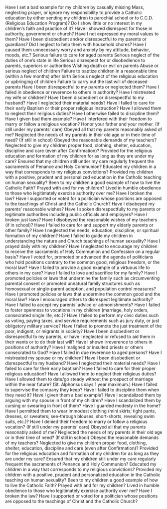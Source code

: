Have I set a bad example for my children by casually missing Mass, neglecting prayer, or ignore my responsibility to provide a Catholic education by either sending my children to parochial school or to C.C.D. (Religious Education Program)?
Do I show little or no interest in my children’s faith and practice of it?
Have I showed disrespect for those in authority, government or church?
Have I not expressed my moral values to them?
Have I been disobedient and/or disrespectful to my parents or guardians?
Did I neglect to help them with household chores?
Have I caused them unnecessary worry and anxiety by my attitude, behavior, moods, etc.?
Serious failure to care for aged parents
Serious neglect of the duties of one’s state in life
Serious disrespect for or disobedience to parents, superiors or authorities
Wishing death or evil on parents
Abuse or serious neglect of children
Failure to baptize children in a reasonable time (within a few months) after birth
Serious neglect of the religious education or upbringing of children
Failure to carry out the last will of deceased parents
Have I been disrespectful to my parents or neglected them?
Have I failed in obedience or reverence to others in authority?
Have I mistreated my wife or children?
Have I been disobedient or disrespectful to my husband?
Have I neglected their material needs?
Have I failed to care for their early Baptism or their proper religious instruction?
Have I allowed them to neglect their religious duties?
Have I otherwise failed to discipline them?
Have I given bad them example?
Have I interfered with their freedom to marry or follow a religious vocation?
Honor your father and your mother.
(If still under my parents' care) Obeyed all that my parents reasonably asked of me?
Neglected the needs of my parents in their old age or in their time of need?
(If still in school) Obeyed the reasonable demands of my teachers?
Neglected to give my children proper food, clothing, shelter, education, discipline and care (even after Confirmation)?
Provided for the religious education and formation of my children for as long as they are under my care?
Ensured that my children still under my care regularly frequent the sacraments of Penance and Holy Communion?
Educated my children in a way that corresponds to my religious convictions?
Provided my children with a positive, prudent and personalized education in the Catholic teaching on human sexuality?
Been to my children a good example of how to live the Catholic Faith?
Prayed with and for my children?
Lived in humble obedience to those who legitimately exercise authority over me?
Have I broken the law?
Have I supported or voted for a politician whose positions are opposed to the teachings of Christ and the Catholic Church?
Have I disobeyed my parents’ reasonable wishes?
Have I spoken disrespectfully to my parents or legitimate authorities including public officials and employers?
Have I broken just laws?
Have I disobeyed the reasonable wishes of my teachers (if in school)?
Have I failed to care for and support my elderly parents or other family?
Have I neglected the needs, education, discipline, or spiritual formation of my children?
Have I failed to guide my children in understanding the nature and Church teachings of human sexuality?
Have I prayed daily with my children?
Have I neglected to encourage my children to receive the sacraments of Holy Communion and Confession on a regular basis?
Have I voted for, promoted or advanced the agenda of politicians who hold positions contrary to the common good, religious freedom, or the moral law?
Have I failed to provide a good example of a virtuous life to others in my care?
Have I failed to love and sacrifice for my family?
Have I promoted policies or laws that undermine the family such as circumventing parental consent or promoted unnatural family structures such as homosexual or single-parent adoption, and population control measures?
Have I promoted policies or laws that undermine the common good and the moral law?
Have I encouraged others to disrespect legitimate authority?
Have I failed to accept my parents’ advice or admonishments?
Have I failed to foster openness to vocations in my children (marriage, holy orders, consecrated single life, etc.)?
Have I failed to perform my civic duties such as voting, paying taxes, and service requirements such as jury duty, or just obligatory military service?
Have I failed to promote the just treatment of the poor, indigent, or migrants in society?
Have I been disobedient or disrespectful to my parents, or have I neglected or refused to aid them in their wants or to do their last will?
Have I shown irreverence to others in positions of authority?
Have I maligned or insulted priests or others consecrated to God?
Have I failed in due reverence to aged persons?
Have I mistreated my spouse or my children?
Have I been disobedient or disrespectful to my husband?
Have I neglected their material needs?
Have I failed to care for their early baptism?
Have I failed to care for their proper religious education?
Have I allowed them to neglect their religious duties?
Have I allowed them to date/go steady without the prospect of marriage within the near future? (St. Alphonsus says 1 year maximum.)
Have I failed to supervise the company they keep?
Have I failed to discipline them when they need it?
Have I given them a bad example?
Have I scandalized them by arguing with my spouse in front of my children?
Have I scandalized them by cursing or swearing in front of them?
Have I guarded modesty in the home?
Have I permitted them to wear immodest clothing (mini skirts; tight pants, dresses, or sweaters; see-through blouses, short-shorts, revealing swim suits, etc.)?
Have I denied their freedom to marry or follow a religious vocation?
(If still under my parents' care) Obeyed all that my parents reasonably asked of me?
Neglected the needs of my parents in their old age or in their time of need?
(If still in school) Obeyed the reasonable demands of my teachers?
Neglected to give my children proper food, clothing, shelter, education, discipline and care (even after Confirmation)?
Provided for the religious education and formation of my children for as long as they are under my care?
Ensured that my children still under my care regularly frequent the sacraments of Penance and Holy Communion?
Educated my children in a way that corresponds to my religious convictions?
Provided my children with a positive, prudent and personalized education in the Catholic teaching on human sexuality?
Been to my children a good example of how to live the Catholic Faith?
Prayed with and for my children?
Lived in humble obedience to those who legitimately exercise authority over me?
Have I broken the law?
Have I supported or voted for a politician whose positions are opposed to the teachings of Christ and the Catholic Church?
